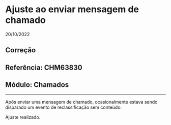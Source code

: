 # Ajuste ao enviar mensagem de chamado
20/10/2022
## Correção
## Referência: CHM63830
## Módulo: Chamados
***

Após enviar uma mensagem de chamado, ocasionalmente estava sendo disparado um evento de reclassificação sem conteúdo.

Ajuste realizado.